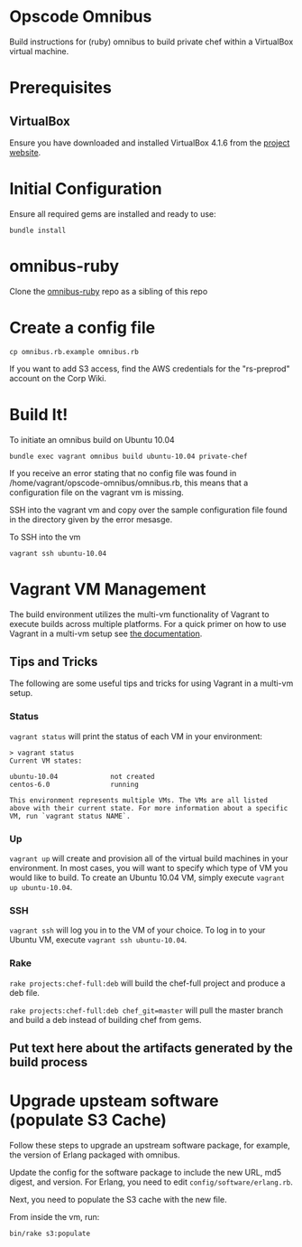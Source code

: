 # Opscode Omnibus #
Build instructions for (ruby) omnibus to build private chef within a VirtualBox
virtual machine.

# Prerequisites

## VirtualBox

Ensure you have downloaded and installed VirtualBox 4.1.6 from the [project website](https://www.virtualbox.org/wiki/Downloads).

# Initial Configuration

Ensure all required gems are installed and ready to use:

    bundle install

# omnibus-ruby

Clone the [omnibus-ruby][] repo as a sibling of this repo

[omnibus-ruby]: https://github.com/opscode/omnibus-ruby

# Create a config file

    cp omnibus.rb.example omnibus.rb

If you want to add S3 access, find the AWS credentials for the
"rs-preprod" account on the Corp Wiki.

# Build It!

To initiate an omnibus build on Ubuntu 10.04

```
bundle exec vagrant omnibus build ubuntu-10.04 private-chef
```

If you receive an error stating that no config file was found in /home/vagrant/opscode-omnibus/omnibus.rb, this means that a configuration file on the vagrant vm is missing.

SSH into the vagrant vm and copy over the sample configuration file found in the directory given by the error mesasge.

To SSH into the vm

```
vagrant ssh ubuntu-10.04
```

# Vagrant VM Management

The build environment utilizes the multi-vm functionality of Vagrant to execute builds across multiple platforms. For a quick primer on how to use Vagrant in a multi-vm setup see [the documentation](http://vagrantup.com/docs/multivm.html).

## Tips and Tricks

The following are some useful tips and tricks for using Vagrant in a multi-vm setup.

### Status

`vagrant status` will print the status of each VM in your environment:

```
> vagrant status
Current VM states:

ubuntu-10.04             not created
centos-6.0               running

This environment represents multiple VMs. The VMs are all listed
above with their current state. For more information about a specific
VM, run `vagrant status NAME`.
```

### Up

`vagrant up` will create and provision all of the virtual build machines in your environment. In most cases, you will want to specify which type of VM you would like to build. To create an Ubuntu 10.04 VM, simply execute `vagrant up ubuntu-10.04`.

### SSH

`vagrant ssh` will log you in to the VM of your choice. To log in to your Ubuntu VM, execute `vagrant ssh ubuntu-10.04`.

### Rake

`rake projects:chef-full:deb` will build the chef-full project and produce a deb file.

`rake projects:chef-full:deb chef_git=master` will pull the master branch and build a deb instead
of building chef from gems.

## Put text here about the artifacts generated by the build process


# Upgrade upsteam software (populate S3 Cache)

Follow these steps to upgrade an upstream software package, for
example, the version of Erlang packaged with omnibus.

Update the config for the software package to include the new URL, md5
digest, and version. For Erlang, you need to edit
`config/software/erlang.rb`.

Next, you need to populate the S3 cache with the new file.

From inside the vm, run:

    bin/rake s3:populate

